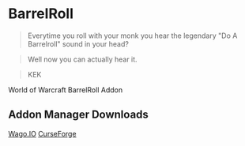 # BarrelRoll

> Everytime you roll with your monk you hear the legendary "Do A Barrelroll" sound in your head?

 

> Well now you can actually hear it.

 

> KEK

World of Warcraft BarrelRoll Addon

## Addon Manager Downloads

[Wago.IO](https://addons.wago.io/addons/barrelroll)
[CurseForge](https://www.curseforge.com/wow/addons/barrelroll)

